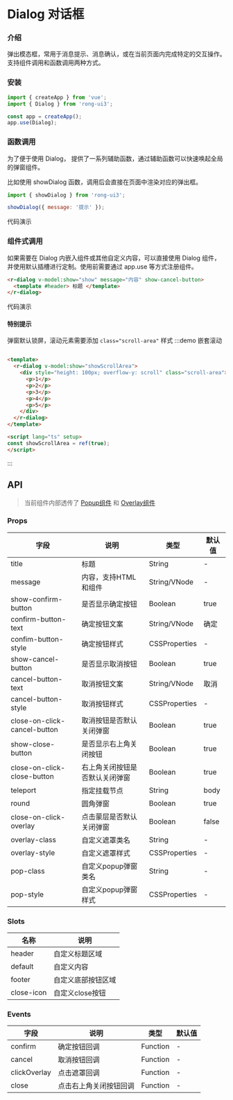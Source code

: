 # Dialog 对话框


### 介绍
弹出模态框，常用于消息提示、消息确认，或在当前页面内完成特定的交互操作。支持组件调用和函数调用两种方式。

<!--
<script setup>
import demo from './test.vue'
</script>

<demo />
-->


### 安装

```javascript
import { createApp } from 'vue';
import { Dialog } from 'rong-ui3';

const app = createApp();
app.use(Dialog);
```

### 函数调用

为了便于使用 Dialog， 提供了一系列辅助函数，通过辅助函数可以快速唤起全局的弹窗组件。

比如使用 showDialog 函数，调用后会直接在页面中渲染对应的弹出框。
``` js
import { showDialog } from 'rong-ui3';

showDialog({ message: '提示' });
```

代码演示

<script setup>
  import DialogFunction from './demo/DialogFunction.vue?raw'
</script>
<HljsBlock :code="DialogFunction"></HljsBlock>


### 组件式调用

如果需要在 Dialog 内嵌入组件或其他自定义内容，可以直接使用 Dialog 组件，并使用默认插槽进行定制。使用前需要通过 app.use 等方式注册组件。

```html
<r-dialog v-model:show="show" message="内容" show-cancel-button>
  <template #header> 标题 </template>
</r-dialog>
```

代码演示

<script setup>
  import DialogComponent from './demo/DialogComponent.vue?raw'
</script>
<HljsBlock :code="DialogComponent"></HljsBlock>



#### 特别提示
弹窗默认锁屏，滚动元素需要添加 `class="scroll-area"` 样式
:::demo 嵌套滚动
```html

<template>
  <r-dialog v-model:show="showScrollArea">
    <div style="height: 100px; overflow-y: scroll" class="scroll-area">
      <p>1</p>
      <p>2</p>
      <p>3</p>
      <p>4</p>
      <p>5</p>
    </div>
  </r-dialog>
</template>

<script lang="ts" setup>
const showScrollArea = ref(true);
</script>


```
:::

## API

> 当前组件内部透传了 [Popup组件](#/zh-CN/component/popup) 和 [Overlay组件](#/zh-CN/component/overlay)

### Props

| 字段                         | 说明                           | 类型          | 默认值  |
|------------------------------|------------------------------|---------------|---------|
| title                        | 标题                           | String        | -       |
| message                      | 内容，支持HTML和组件            | String/VNode  | -       |
| show-confirm-button          | 是否显示确定按钮               | Boolean       | true    |
| confirm-button-text          | 确定按钮文案                   | String/VNode  | 确定 |
| confim-button-style          | 确定按钮样式                   | CSSProperties | -       |
| show-cancel-button           | 是否显示取消按钮               | Boolean       | true    |
| cancel-button-text           | 取消按钮文案                   | String/VNode  | 取消  |
| cancel-button-style          | 取消按钮样式                   | CSSProperties | -       |
| close-on-click-cancel-button | 取消按钮是否默认关闭弹窗       | Boolean       | true    |
| show-close-button            | 是否显示右上角关闭按钮         | Boolean       | true    |
| close-on-click-close-button  | 右上角关闭按钮是否默认关闭弹窗 | Boolean       | true    |
| teleport                     | 指定挂载节点                   | String        | body  |
| round                        | 圆角弹窗                       | Boolean       | true    |
| close-on-click-overlay       | 点击蒙层是否默认关闭弹窗       | Boolean       | false   |
| overlay-class                | 自定义遮罩类名                 | String        | -       |
| overlay-style                | 自定义遮罩样式                 | CSSProperties | -       |
| pop-class                    | 自定义popup弹窗类名            | String        | -       |
| pop-style                    | 自定义popup弹窗样式            | CSSProperties | -       |

### Slots

| 名称    | 说明               |
|---------|------------------|
| header  | 自定义标题区域     |
| default | 自定义内容         |
| footer  | 自定义底部按钮区域 |
| close-icon  | 自定义close按钮 |


### Events

| 字段         | 说明                   | 类型     | 默认值 |
|--------------|----------------------|----------|--------|
| confirm      | 确定按钮回调           | Function | -      |
| cancel       | 取消按钮回调           | Function | -      |
| clickOverlay | 点击遮罩回调           | Function | -      |
| close        | 点击右上角关闭按钮回调 | Function | -      |

